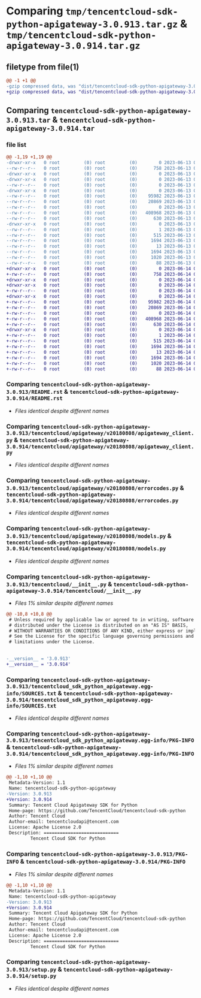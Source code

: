 # Comparing `tmp/tencentcloud-sdk-python-apigateway-3.0.913.tar.gz` & `tmp/tencentcloud-sdk-python-apigateway-3.0.914.tar.gz`

## filetype from file(1)

```diff
@@ -1 +1 @@
-gzip compressed data, was "dist/tencentcloud-sdk-python-apigateway-3.0.913.tar", last modified: Tue Jun 13 02:03:30 2023, max compression
+gzip compressed data, was "dist/tencentcloud-sdk-python-apigateway-3.0.914.tar", last modified: Wed Jun 14 00:18:20 2023, max compression
```

## Comparing `tencentcloud-sdk-python-apigateway-3.0.913.tar` & `tencentcloud-sdk-python-apigateway-3.0.914.tar`

### file list

```diff
@@ -1,19 +1,19 @@
-drwxr-xr-x   0 root         (0) root         (0)        0 2023-06-13 02:03:30.000000 tencentcloud-sdk-python-apigateway-3.0.913/
--rw-r--r--   0 root         (0) root         (0)      758 2023-06-13 02:03:30.000000 tencentcloud-sdk-python-apigateway-3.0.913/README.rst
-drwxr-xr-x   0 root         (0) root         (0)        0 2023-06-13 02:03:30.000000 tencentcloud-sdk-python-apigateway-3.0.913/tencentcloud/
-drwxr-xr-x   0 root         (0) root         (0)        0 2023-06-13 02:03:30.000000 tencentcloud-sdk-python-apigateway-3.0.913/tencentcloud/apigateway/
--rw-r--r--   0 root         (0) root         (0)        0 2023-06-13 02:03:30.000000 tencentcloud-sdk-python-apigateway-3.0.913/tencentcloud/apigateway/__init__.py
-drwxr-xr-x   0 root         (0) root         (0)        0 2023-06-13 02:03:30.000000 tencentcloud-sdk-python-apigateway-3.0.913/tencentcloud/apigateway/v20180808/
--rw-r--r--   0 root         (0) root         (0)    95982 2023-06-13 02:03:30.000000 tencentcloud-sdk-python-apigateway-3.0.913/tencentcloud/apigateway/v20180808/apigateway_client.py
--rw-r--r--   0 root         (0) root         (0)    20869 2023-06-13 02:03:30.000000 tencentcloud-sdk-python-apigateway-3.0.913/tencentcloud/apigateway/v20180808/errorcodes.py
--rw-r--r--   0 root         (0) root         (0)        0 2023-06-13 02:03:30.000000 tencentcloud-sdk-python-apigateway-3.0.913/tencentcloud/apigateway/v20180808/__init__.py
--rw-r--r--   0 root         (0) root         (0)   408968 2023-06-13 02:03:30.000000 tencentcloud-sdk-python-apigateway-3.0.913/tencentcloud/apigateway/v20180808/models.py
--rw-r--r--   0 root         (0) root         (0)      630 2023-06-13 02:03:30.000000 tencentcloud-sdk-python-apigateway-3.0.913/tencentcloud/__init__.py
-drwxr-xr-x   0 root         (0) root         (0)        0 2023-06-13 02:03:30.000000 tencentcloud-sdk-python-apigateway-3.0.913/tencentcloud_sdk_python_apigateway.egg-info/
--rw-r--r--   0 root         (0) root         (0)        1 2023-06-13 02:03:30.000000 tencentcloud-sdk-python-apigateway-3.0.913/tencentcloud_sdk_python_apigateway.egg-info/dependency_links.txt
--rw-r--r--   0 root         (0) root         (0)      515 2023-06-13 02:03:30.000000 tencentcloud-sdk-python-apigateway-3.0.913/tencentcloud_sdk_python_apigateway.egg-info/SOURCES.txt
--rw-r--r--   0 root         (0) root         (0)     1694 2023-06-13 02:03:30.000000 tencentcloud-sdk-python-apigateway-3.0.913/tencentcloud_sdk_python_apigateway.egg-info/PKG-INFO
--rw-r--r--   0 root         (0) root         (0)       13 2023-06-13 02:03:30.000000 tencentcloud-sdk-python-apigateway-3.0.913/tencentcloud_sdk_python_apigateway.egg-info/top_level.txt
--rw-r--r--   0 root         (0) root         (0)     1694 2023-06-13 02:03:30.000000 tencentcloud-sdk-python-apigateway-3.0.913/PKG-INFO
--rw-r--r--   0 root         (0) root         (0)     1020 2023-06-13 02:03:30.000000 tencentcloud-sdk-python-apigateway-3.0.913/setup.py
--rw-r--r--   0 root         (0) root         (0)       88 2023-06-13 02:03:30.000000 tencentcloud-sdk-python-apigateway-3.0.913/setup.cfg
+drwxr-xr-x   0 root         (0) root         (0)        0 2023-06-14 00:18:20.000000 tencentcloud-sdk-python-apigateway-3.0.914/
+-rw-r--r--   0 root         (0) root         (0)      758 2023-06-14 00:18:20.000000 tencentcloud-sdk-python-apigateway-3.0.914/README.rst
+drwxr-xr-x   0 root         (0) root         (0)        0 2023-06-14 00:18:20.000000 tencentcloud-sdk-python-apigateway-3.0.914/tencentcloud/
+drwxr-xr-x   0 root         (0) root         (0)        0 2023-06-14 00:18:20.000000 tencentcloud-sdk-python-apigateway-3.0.914/tencentcloud/apigateway/
+-rw-r--r--   0 root         (0) root         (0)        0 2023-06-14 00:18:20.000000 tencentcloud-sdk-python-apigateway-3.0.914/tencentcloud/apigateway/__init__.py
+drwxr-xr-x   0 root         (0) root         (0)        0 2023-06-14 00:18:20.000000 tencentcloud-sdk-python-apigateway-3.0.914/tencentcloud/apigateway/v20180808/
+-rw-r--r--   0 root         (0) root         (0)    95982 2023-06-14 00:18:20.000000 tencentcloud-sdk-python-apigateway-3.0.914/tencentcloud/apigateway/v20180808/apigateway_client.py
+-rw-r--r--   0 root         (0) root         (0)    20869 2023-06-14 00:18:20.000000 tencentcloud-sdk-python-apigateway-3.0.914/tencentcloud/apigateway/v20180808/errorcodes.py
+-rw-r--r--   0 root         (0) root         (0)        0 2023-06-14 00:18:20.000000 tencentcloud-sdk-python-apigateway-3.0.914/tencentcloud/apigateway/v20180808/__init__.py
+-rw-r--r--   0 root         (0) root         (0)   408968 2023-06-14 00:18:20.000000 tencentcloud-sdk-python-apigateway-3.0.914/tencentcloud/apigateway/v20180808/models.py
+-rw-r--r--   0 root         (0) root         (0)      630 2023-06-14 00:18:20.000000 tencentcloud-sdk-python-apigateway-3.0.914/tencentcloud/__init__.py
+drwxr-xr-x   0 root         (0) root         (0)        0 2023-06-14 00:18:20.000000 tencentcloud-sdk-python-apigateway-3.0.914/tencentcloud_sdk_python_apigateway.egg-info/
+-rw-r--r--   0 root         (0) root         (0)        1 2023-06-14 00:18:20.000000 tencentcloud-sdk-python-apigateway-3.0.914/tencentcloud_sdk_python_apigateway.egg-info/dependency_links.txt
+-rw-r--r--   0 root         (0) root         (0)      515 2023-06-14 00:18:20.000000 tencentcloud-sdk-python-apigateway-3.0.914/tencentcloud_sdk_python_apigateway.egg-info/SOURCES.txt
+-rw-r--r--   0 root         (0) root         (0)     1694 2023-06-14 00:18:20.000000 tencentcloud-sdk-python-apigateway-3.0.914/tencentcloud_sdk_python_apigateway.egg-info/PKG-INFO
+-rw-r--r--   0 root         (0) root         (0)       13 2023-06-14 00:18:20.000000 tencentcloud-sdk-python-apigateway-3.0.914/tencentcloud_sdk_python_apigateway.egg-info/top_level.txt
+-rw-r--r--   0 root         (0) root         (0)     1694 2023-06-14 00:18:20.000000 tencentcloud-sdk-python-apigateway-3.0.914/PKG-INFO
+-rw-r--r--   0 root         (0) root         (0)     1020 2023-06-14 00:18:20.000000 tencentcloud-sdk-python-apigateway-3.0.914/setup.py
+-rw-r--r--   0 root         (0) root         (0)       88 2023-06-14 00:18:20.000000 tencentcloud-sdk-python-apigateway-3.0.914/setup.cfg
```

### Comparing `tencentcloud-sdk-python-apigateway-3.0.913/README.rst` & `tencentcloud-sdk-python-apigateway-3.0.914/README.rst`

 * *Files identical despite different names*

### Comparing `tencentcloud-sdk-python-apigateway-3.0.913/tencentcloud/apigateway/v20180808/apigateway_client.py` & `tencentcloud-sdk-python-apigateway-3.0.914/tencentcloud/apigateway/v20180808/apigateway_client.py`

 * *Files identical despite different names*

### Comparing `tencentcloud-sdk-python-apigateway-3.0.913/tencentcloud/apigateway/v20180808/errorcodes.py` & `tencentcloud-sdk-python-apigateway-3.0.914/tencentcloud/apigateway/v20180808/errorcodes.py`

 * *Files identical despite different names*

### Comparing `tencentcloud-sdk-python-apigateway-3.0.913/tencentcloud/apigateway/v20180808/models.py` & `tencentcloud-sdk-python-apigateway-3.0.914/tencentcloud/apigateway/v20180808/models.py`

 * *Files identical despite different names*

### Comparing `tencentcloud-sdk-python-apigateway-3.0.913/tencentcloud/__init__.py` & `tencentcloud-sdk-python-apigateway-3.0.914/tencentcloud/__init__.py`

 * *Files 1% similar despite different names*

```diff
@@ -10,8 +10,8 @@
 # Unless required by applicable law or agreed to in writing, software
 # distributed under the License is distributed on an "AS IS" BASIS,
 # WITHOUT WARRANTIES OR CONDITIONS OF ANY KIND, either express or implied.
 # See the License for the specific language governing permissions and
 # limitations under the License.
 
 
-__version__ = '3.0.913'
+__version__ = '3.0.914'
```

### Comparing `tencentcloud-sdk-python-apigateway-3.0.913/tencentcloud_sdk_python_apigateway.egg-info/SOURCES.txt` & `tencentcloud-sdk-python-apigateway-3.0.914/tencentcloud_sdk_python_apigateway.egg-info/SOURCES.txt`

 * *Files identical despite different names*

### Comparing `tencentcloud-sdk-python-apigateway-3.0.913/tencentcloud_sdk_python_apigateway.egg-info/PKG-INFO` & `tencentcloud-sdk-python-apigateway-3.0.914/tencentcloud_sdk_python_apigateway.egg-info/PKG-INFO`

 * *Files 1% similar despite different names*

```diff
@@ -1,10 +1,10 @@
 Metadata-Version: 1.1
 Name: tencentcloud-sdk-python-apigateway
-Version: 3.0.913
+Version: 3.0.914
 Summary: Tencent Cloud Apigateway SDK for Python
 Home-page: https://github.com/TencentCloud/tencentcloud-sdk-python
 Author: Tencent Cloud
 Author-email: tencentcloudapi@tencent.com
 License: Apache License 2.0
 Description: ============================
         Tencent Cloud SDK for Python
```

### Comparing `tencentcloud-sdk-python-apigateway-3.0.913/PKG-INFO` & `tencentcloud-sdk-python-apigateway-3.0.914/PKG-INFO`

 * *Files 1% similar despite different names*

```diff
@@ -1,10 +1,10 @@
 Metadata-Version: 1.1
 Name: tencentcloud-sdk-python-apigateway
-Version: 3.0.913
+Version: 3.0.914
 Summary: Tencent Cloud Apigateway SDK for Python
 Home-page: https://github.com/TencentCloud/tencentcloud-sdk-python
 Author: Tencent Cloud
 Author-email: tencentcloudapi@tencent.com
 License: Apache License 2.0
 Description: ============================
         Tencent Cloud SDK for Python
```

### Comparing `tencentcloud-sdk-python-apigateway-3.0.913/setup.py` & `tencentcloud-sdk-python-apigateway-3.0.914/setup.py`

 * *Files identical despite different names*

